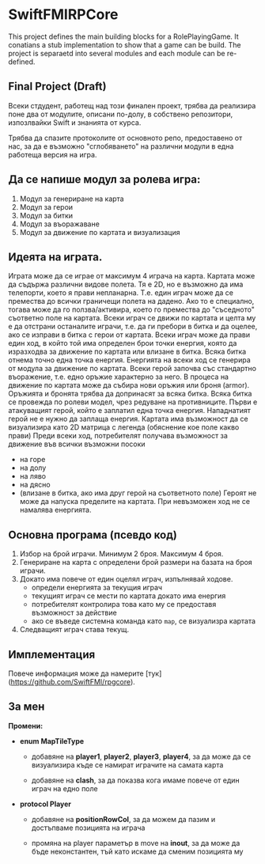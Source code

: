 # SwiftFMIRPCore
This project defines the main building blocks for a RolePlayingGame. It conatians a stub implementation to show that a game can be build. The project is separaetd into several modules and each module can be re-defined.

## Final Project (Draft)
Всеки стдудент, работещ над този финален проект, трябва да реализира поне два от модулите, описани по-долу, в собствено репозитори, изпозлвайки Swift и знанията от курса.

Трябва да спазите протоколите от основното репо, предоставено от нас, за да е възможно "сглобяването" на различни модули в една работеща версия на игра.

## Да се напише модул за ролева игра:


1. Модул за генериране на карта
2. Модул за герои
3. Модул за битки
4. Модул за въоражаване 
5. Модул за движение по картата и визуализация

## Идеята на играта.
Играта може да се играе от максимум 4 играча на карта. Картата може да съдържа различни видове полета. 
Тя е 2D, но е възможно да има телепорти, което я прави непланарна. Т.е. един играч може да се премества 
до всички граничещи полета на дадено. Ако то е специално, тогава може да го ползва/активира, което го премества
до "съседното" съответно поле на картата.
Всеки играч се движи по картата и целта му е да отстрани останалите играчи, т.е. да ги пребори в битка и да оцелее, ако се изправи в битка с герои от картата. 
Всеки играч може да прави един ход, в който той има определен брои точки енергия, която да изразходва за движение по картата или влизане в битка. Всяка битка отнема точно една точка енергия. Енергията на всеки ход се генерира от модула за движение по картата. 
Всеки герой започва със стандартно въоражение, т.е. едно оръжие характерно за него. В процеса на движение по картата може да събира нови оръжия или броня (armor). Оръжията и бронята трябва да допринасят за всяка битка.
Всяка битка се провежда по ролеви модел, чрез редуване на противниците. Първи е атакуващият герой, който е заплатил една точка енергия. Нападнатият герой не е нужно да заплаща енергия.
Картата има възможност да се визуализира като 2D матрица с легенда (обяснение кое поле какво прави)
Преди всеки ход, потребителят получава възможност за движение във всички възможни посоки 
* на горе
* на долу
* на ляво
* на дясно
* (влизане в битка, ако има друг герой на съответното поле)
Героят не може да напуска пределите на картата. При невъзможен ход не се намалява енергията.

## Основна програма (псевдо код)

1. Избор на брой играчи. Минимум 2 броя. Максимум 4 броя.
1. Генериране на карта с определени брой размери на базата на броя играчи.
1. Докато има повече от един оцелял играч, изпълнявай ходове.
    * определи енергията за текущия играч
    * текущият играч се мести по картата докато има енергия
    * потребителят контролира това като му се предоставя възможност за действие
    * ако се въведе системна команда като `map`, се визуализра картата
1. Следващият играч става текущ.

## Имплементация 

Повече информация може да намерите [тук] (https://github.com/SwiftFMI/rpgcore).

## За мен

**Промени:** 

* **enum MapTileType**
    * добавяне на **player1**, **player2**, **player3**, **player4**, за да може да се визуализира къде се намират играчите на самата карта
    
    * добавяне на **clash**, за да показва кога имаме повече от един играч на едно поле

* **protocol Player**
    * добавяне на **positionRowCol**, за да можем да пазим и достъпваме позицията на играча
    
    * промяна на player параметър в move на **inout**, за да може да бъде неконстантен, тъй като искаме да сменим позицията му
